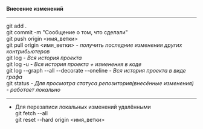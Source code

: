 __Внесение изменений__
***
git add .  
git commit -m "Сообщение о том, что сделали"  
git push origin <имя_ветки>   
git pull origin <имя_ветки> - _получить последние изменения других контрибьютеров_  
git log - _Вся история проекта_  
git log -u - _Вся история проекта + изменения в коде_  
git log --graph --all --decorate --oneline - _Вся история проекта в виде графа_  
git status - _Для просмотра статуса репозитория(внесённые изменения) - работает локально_  
***
* Для перезаписи локальных изменений удалёнными  
    git fetch --all  
    git reset --hard origin <имя_ветки>  
